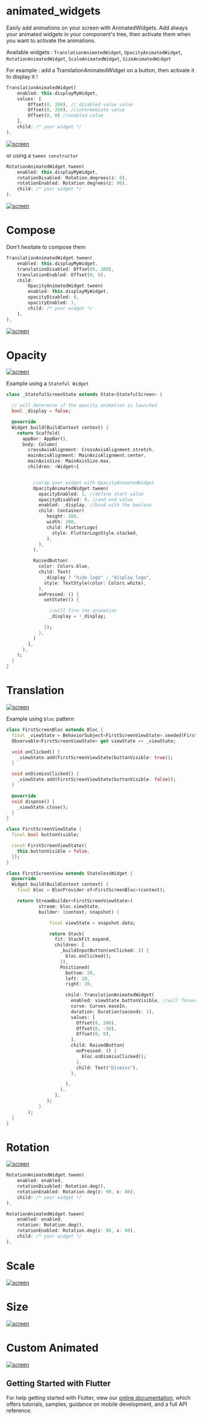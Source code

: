 # animated_widgets

Easily add animations on your screen with AnimatedWidgets.
Add always your animated widgets in your component's tree, then activate them when you want to activate the animations.

Available widgets : `TranslationAnimatedWidget`, `OpacityAnimatedWidget`, `RotationAnimatedWidget`, `ScaleAnimatedWidget`, `SizeAnimatedWidget`

For example : add a TranslationAnimatedWidget on a button, then activate it to display it !

```dart
TranslationAnimatedWidget(
    enabled: this.displayMyWidget,
    values: [
        Offset(0, 200), // disabled value value
        Offset(0, 250), //intermediate value
        Offset(0, 0) //enabled value
    ],
    child: /* your widget */
),
```

[![screen](https://raw.githubusercontent.com/florent37/AnimatedWidgets/master/medias/translation.gif)](https://www.github.com/florent37/AnimatedWidgets)


or using a `tween constructor`

```dart
RotationAnimatedWidget.tween(
    enabled: this.displayMyWidget,
    rotationDisabled: Rotation.degrees(z: 0),
    rotationEnabled: Rotation.degrees(z: 90),
    child: /* your widget */
),
```

[![screen](https://raw.githubusercontent.com/florent37/AnimatedWidgets/master/medias/rotation.gif)](https://www.github.com/florent37/AnimatedWidgets)

# Compose

Don't hesitate to compose them

```dart
TranslationAnimatedWidget.tween(
    enabled: this.displayMyWidget,
    translationDisabled: Offset(0, 200),
    translationEnabled: Offset(0, 0),
    child:
        OpacityAnimatedWidget.tween(
        enabled: this.displayMyWidget,
        opacityDisabled: 0,
        opacityEnabled: 1,
        child: /* your widget */
    ),
),
```

[![screen](https://raw.githubusercontent.com/florent37/AnimatedWidgets/master/medias/compose.gif)](https://www.github.com/florent37/AnimatedWidgets)

# Opacity

[![screen](https://raw.githubusercontent.com/florent37/AnimatedWidgets/master/medias/opacity.gif)](https://www.github.com/florent37/AnimatedWidgets)

Example using a `Stateful Widget`

```dart
class _StatefulScreenState extends State<StatefulScreen> {

  // will determine if the opacity animation is launched
  bool _display = false;

  @override
  Widget build(BuildContext context) {
    return Scaffold(
      appBar: AppBar(),
      body: Column(
        crossAxisAlignment: CrossAxisAlignment.stretch,
        mainAxisAlignment: MainAxisAlignment.center,
        mainAxisSize: MainAxisSize.max,
        children: <Widget>[


          //wrap your widget with OpacityAnimatedWidget
          OpacityAnimatedWidget.tween(
            opacityEnabled: 1, //define start value
            opacityDisabled: 0, //and end value
            enabled: _display, //bind with the boolean
            child: Container(
               height: 200,
               width: 200,
               child: FlutterLogo(
                 style: FlutterLogoStyle.stacked,
               ),
            ),
          ),

          RaisedButton(
            color: Colors.blue,
            child: Text(
              _display ? "hide logo" : "display logo",
              style: TextStyle(color: Colors.white),
            ),
            onPressed: () {
              setState(() {

                //will fire the animation
                _display = !_display;

              });
            },
          )
        ],
      ),
    );
  }
}
```

# Translation

[![screen](https://raw.githubusercontent.com/florent37/AnimatedWidgets/master/medias/translation.gif)](https://www.github.com/florent37/AnimatedWidgets)

Example using `bloc` pattern

```dart
class FirstScreenBloc extends Bloc {
  final _viewState = BehaviorSubject<FirstScreenViewState>.seeded(FirstScreenViewState());
  Observable<FirstScreenViewState> get viewState => _viewState;

  void onClicked() {
    _viewState.add(FirstScreenViewState(buttonVisible: true));
  }

  void onDismissClicked() {
    _viewState.add(FirstScreenViewState(buttonVisible: false));
  }

  @override
  void dispose() {
    _viewState.close();
  }
}

class FirstScreenViewState {
  final bool buttonVisible;

  const FirstScreenViewState({
    this.buttonVisible = false,
  });
}
```

```dart
class FirstScreenView extends StatelessWidget {
  @override
  Widget build(BuildContext context) {
    final bloc = BlocProvider.of<FirstScreenBloc>(context);

    return StreamBuilder<FirstScreenViewState>(
            stream: bloc.viewState,
            builder: (context, snapshot) {

                final viewState = snapshot.data;

                return Stack(
                  fit: StackFit.expand,
                  children: [
                    _buildInputButton(onClicked: () {
                      bloc.onClicked();
                    }),
                    Positioned(
                      bottom: 20,
                      left: 20,
                      right: 20,

                      child: TranslationAnimatedWidget(
                        enabled: viewState.buttonVisible, //will forward/reverse the animation
                        curve: Curves.easeIn,
                        duration: Duration(seconds: 1),
                        values: [
                          Offset(0, 200),
                          Offset(0, -50),
                          Offset(0, 0),
                        ],
                        child: RaisedButton(
                          onPressed: () {
                            bloc.onDismissClicked();
                          },
                          child: Text("Dismiss"),
                        ),

                      ),
                    ),
                  ],
               );
            }
        );
  }
}
```

# Rotation

[![screen](https://raw.githubusercontent.com/florent37/AnimatedWidgets/master/medias/rotation.gif)](https://www.github.com/florent37/AnimatedWidgets)

```dart
RotationAnimatedWidget.tween(
    enabled: enabled,
    rotationDisabled: Rotation.deg(),
    rotationEnabled: Rotation.deg(z: 90, x: 80),
    child: /* your widget */
),

RotationAnimatedWidget.tween(
    enabled: enabled,
    rotation: Rotation.deg(),
    rotationEnabled: Rotation.deg(z: 90, x: 80),
    child: /* your widget */
),
```

# Scale

[![screen](https://raw.githubusercontent.com/florent37/AnimatedWidgets/master/medias/scale.gif)](https://www.github.com/florent37/AnimatedWidgets)

# Size

[![screen](https://raw.githubusercontent.com/florent37/AnimatedWidgets/master/medias/size.gif)](https://www.github.com/florent37/AnimatedWidgets)

# Custom Animated

[![screen](https://raw.githubusercontent.com/florent37/AnimatedWidgets/master/medias/custom.gif)](https://www.github.com/florent37/AnimatedWidgets)

## Getting Started with Flutter

For help getting started with Flutter, view our 
[online documentation](https://flutter.dev/docs), which offers tutorials, 
samples, guidance on mobile development, and a full API reference.
